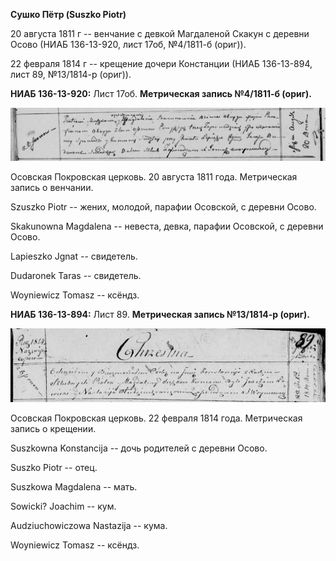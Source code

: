 **Сушко Пётр (Suszko Piotr)**

20 августа 1811 г -- венчание с девкой Магдаленой Скакун с деревни Осово
(НИАБ 136-13-920, лист 17об, №4/1811-б (ориг)).

22 февраля 1814 г -- крещение дочери Констанции (НИАБ 136-13-894, лист
89, №13/1814-р (ориг)).

**НИАБ 136-13-920:** Лист 17об. **Метрическая запись №4/1811-б (ориг).**

![](./media/9a3abb8b6a6f2871b88aa61bada1ad79db408006.png)

Осовская Покровская церковь. 20 августа 1811 года. Метрическая запись о
венчании.

Szuszko Piotr -- жених, молодой, парафии Осовской, с деревни Осово.

Skakunowna Magdalena -- невеста, девка, парафии Осовской, с деревни
Осово.

Lаpieszko Jgnat -- свидетель.

Dudaronek Taras -- свидетель.

Woyniewicz Tomasz -- ксёндз.

**НИАБ 136-13-894:** Лист 89. **Метрическая запись №13/1814-р (ориг).**

![](./media/507602c51761b51681e7bcb3c1607e0680d91c9a.png)

Осовская Покровская церковь. 22 февраля 1814 года. Метрическая запись о
крещении.

Suszkowna Konstancija -- дочь родителей с деревни Осовo.

Suszko Piotr -- отец.

Suszkowa Magdalena -- мать.

Sowicki? Joachim -- кум.

Audziuchowiczowa Nastazija -- кума.

Woyniewicz Tomasz -- ксёндз.
